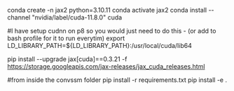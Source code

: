 conda create -n jax2 python=3.10.11
conda activate jax2
conda install --channel "nvidia/label/cuda-11.8.0" cuda

#I have setup cudnn on p8 so you would just need to do this - (or add to bash profile for it to run everytim)
export LD_LIBRARY_PATH=${LD_LIBRARY_PATH}:/usr/local/cuda/lib64

pip install --upgrade jax[cuda]==0.3.21 -f https://storage.googleapis.com/jax-releases/jax_cuda_releases.html

#from inside the convssm folder
pip install -r requirements.txt
pip install -e .

